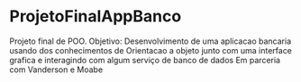 # ProjetoFinalAppBanco
Projeto final de POO.
Objetivo: Desenvolvimento de uma aplicacao bancaria usando dos conhecimentos de Orientacao a objeto junto com uma interface grafica e 
interagindo com algum serviço de banco de dados
Em parceria com Vanderson e Moabe

